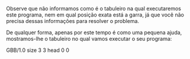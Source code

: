 Observe que não informamos como é o tabuleiro na qual executaremos este programa, nem em qual posição exata está a garra, já que você não precisa dessas informações para resolver o problema.

De qualquer forma, apenas por este tempo é como uma pequena ajuda, mostramos-lhe o tabuleiro no qual vamos executar o seu programa:

<gs-board>
  GBB/1.0
    size 3 3
    head 0 0
</gs-board>


